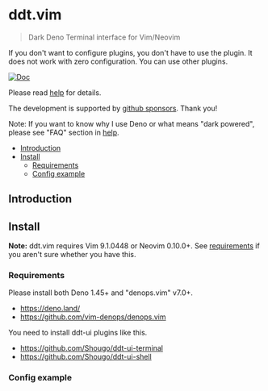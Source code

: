 # ddt.vim

> Dark Deno Terminal interface for Vim/Neovim

If you don't want to configure plugins, you don't have to use the plugin. It
does not work with zero configuration. You can use other plugins.

[![Doc](https://img.shields.io/badge/doc-%3Ah%20ddt-orange.svg)](doc/ddt.txt)

Please read [help](doc/ddt.txt) for details.

The development is supported by
[github sponsors](https://github.com/sponsors/Shougo/). Thank you!

Note: If you want to know why I use Deno or what means "dark powered", please
see "FAQ" section in [help](doc/ddt.txt).

<!-- vim-markdown-toc GFM -->

- [Introduction](#introduction)
- [Install](#install)
  - [Requirements](#requirements)
  - [Config example](#config-example)

<!-- vim-markdown-toc -->

## Introduction

## Install

**Note:** ddt.vim requires Vim 9.1.0448 or Neovim 0.10.0+. See
[requirements](#requirements) if you aren't sure whether you have this.

### Requirements

Please install both Deno 1.45+ and "denops.vim" v7.0+.

- <https://deno.land/>
- <https://github.com/vim-denops/denops.vim>

You need to install ddt-ui plugins like this.

- <https://github.com/Shougo/ddt-ui-terminal>
- <https://github.com/Shougo/ddt-ui-shell>

### Config example

```vim
```
